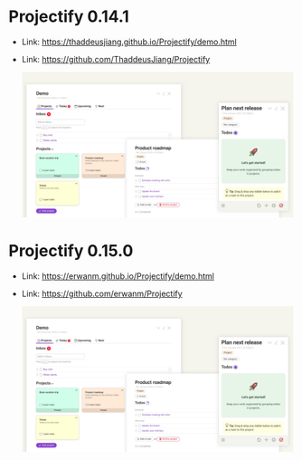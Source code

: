 # Projectify 0.14.1

* Link: https://thaddeusjiang.github.io/Projectify/demo.html
* Link: https://github.com/ThaddeusJiang/Projectify

  ![Projectify Screenshot](../screenshots/projectify.jpg)

# Projectify 0.15.0

* Link: https://erwanm.github.io/Projectify/demo.html
* Link: https://github.com/erwanm/Projectify

  ![Projectify Screenshot](../screenshots/projectify-latest.jpg)